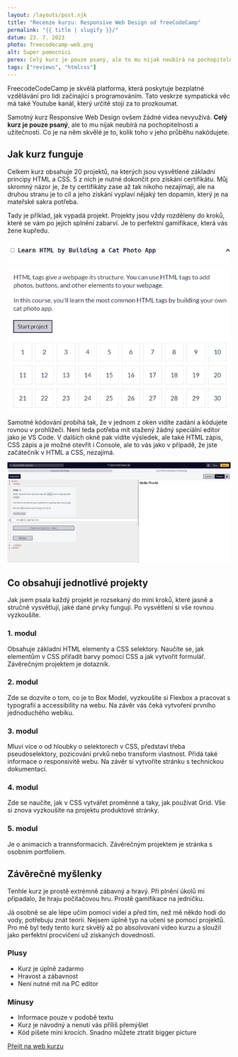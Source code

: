 ```yaml
---
layout: /layouts/post.njk
title: "Recenze kurzu: Responsive Web Design od freeCodeCamp"
permalink: "{{ title | slugify }}/"
datum: 23. 7. 2023
photo: freecodecamp-web.png
alt: Super pomocnici
perex: Celý kurz je pouze psaný, ale to mu nijak neubírá na pochopitelnosti a užitečnosti. Co je na něm skvělé je to, kolik toho v jeho průběhu nakódujete.
tags: ["reviews", "htmlcss"]
---
```


FreecodeCodeCamp je skvělá platforma, která poskytuje bezplatné vzdělávání pro lidi začínající s programováním. Tato veskrze sympatická věc má také Youtube kanál, který určitě stojí za to prozkoumat.

Samotný kurz Responsive Web Design ovšem žádné videa nevyužívá. **Celý kurz je pouze psaný**, ale to mu nijak neubírá na pochopitelnosti a užitečnosti. Co je na něm skvělé je to, kolik toho v jeho průběhu nakódujete.

## Jak kurz funguje

Celkem kurz obsahuje 20 projektů, na kterých jsou vysvětlené základní principy HTML a CSS. 5 z nich je nutné dokončit pro získání certifikátu. Můj skromný názor je, že ty certifikáty zase až tak nikoho nezajímají, ale na druhou stranu je to cíl a jeho získání vyplaví nějaký ten dopamin, který je na mateřské sakra potřeba.

Tady je příklad, jak vypadá projekt. Projekty jsou vždy rozděleny do kroků, které se vám po jejich splnění zabarví. Je to perfektní gamifikace, která vás žene kupředu.

<img class="post__photo" src="/images/freecodecamp-web1.png" alt="projekt v kurzu Responsive Web Design">

Samotné kódování probíhá tak, že v jednom z oken vidíte zadání a kódujete rovnou v prohlížeči. Není teda potřeba mít stažený žádný speciální editor jako je VS Code. V dalších okně pak vidíte výsledek, ale také HTML zápis, CSS zápis a je možné otevřít i Console, ale to vás jako v případě, že jste začátečník v HTML a CSS, nezajímá.

<img class="post__photo" src="/images/freecodecamp-web2.png" alt="online editor v kurzu Responsive Web Design">

## Co obsahují jednotlivé projekty

Jak jsem psala každý projekt je rozsekaný do mini kroků, které jasně a stručně vysvětlují, jaké dané prvky fungují. Po vysvětlení si vše rovnou vyzkoušíte.

### 1. modul

Obsahuje základní HTML elementy a CSS selektory. Naučíte se, jak elementům v CSS přiřadit barvy pomocí CSS a jak vytvořit formulář. Závěrečným projektem je dotazník.

### 2. modul

Zde se dozvíte o tom, co je to Box Model, vyzkoušíte si Flexbox a pracovat s typografií a accessibility na webu. Na závěr vás čeká vytvoření prvního jednoduchého webíku.

### 3. modul

Mluví více o od hloubky o selektorech v CSS, představí třeba pseudoselektory, pozicování prvků nebo transform vlastnost. Přidá také informace o responsivitě webu. Na závěr si vytvoříte stránku s technickou dokumentací.

### 4. modul

Zde se naučíte, jak v CSS vytvářet proměnné a taky, jak používat Grid. Vše si znova vyzkoušíte na projektu produktové stránky.

### 5. modul

Je o animacích a trannsformacích. Závěrečným projektem je stránka s osobním portfoliem.

## Závěrečné myšlenky

Tenhle kurz je prostě extrémně zábavný a hravý. Při plnění úkolů mi připadalo, že hraju počítačovou hru. Prostě gamifikace na jedničku.

Já osobně se ale lépe učím pomocí videí a před tím, než mě někdo hodí do vody, potřebuju znát teorii. Nejsem úplně typ na učení se pomocí projektů. Pro mě byl tedy tento kurz skvělý až po absolvovaní video kurzu a sloužil jako perfektní procvičení už získaných dovedností.

<div class="rating">
<div class="rating__sections">
    <div class="rating__section">
        <h3 class="rating__title">Plusy</h3>
        <ul class="rating__list">
            <li class="rating__text">Kurz je úplně zadarmo</li>
            <li class="rating__text">Hravost a zábavnost</li>
            <li class="rating__text">Není nutné mít na PC editor </li>
        </ul>
    </div>
    <div class="rating__section">
        <h3 class="rating__title">Mínusy</h3>
        <ul class="rating__list">
            <li class="rating__text">Informace pouze v podobě textu</li>
            <li class="rating__text">Kurz je návodný a nenutí vás příliš přemýšlet</li>
            <li class="rating__text">Kód píšete mini krocích. Snadno můžete ztratit bigger picture</li>
        </ul>
    </div>
</div>
<div class="rating__button"><a class="btn btn--primary" href="https://www.freecodecamp.org/learn/2022/responsive-web-design/" target="_blank">Přejít na web kurzu</a></div>
</div>

